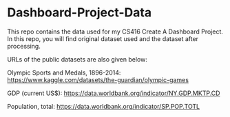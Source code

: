 # Dashboard-Project-Data

This repo contains the data used for my CS416 Create A Dashboard Project. In this repo, you will find original dataset used and the dataset after processing.

URLs of the public datasets are also given below:

Olympic Sports and Medals, 1896-2014: https://www.kaggle.com/datasets/the-guardian/olympic-games

GDP (current US$): https://data.worldbank.org/indicator/NY.GDP.MKTP.CD

Population, total: https://data.worldbank.org/indicator/SP.POP.TOTL
